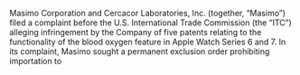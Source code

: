 Masimo Corporation and Cercacor Laboratories, Inc. (together, “Masimo”) filed a complaint before the U.S. International Trade
Commission  (the  “ITC”)  alleging  infringement  by  the  Company  of  five  patents  relating  to  the  functionality  of  the  blood  oxygen
feature in Apple Watch Series 6 and 7. In its complaint, Masimo sought a permanent exclusion order prohibiting importation to
